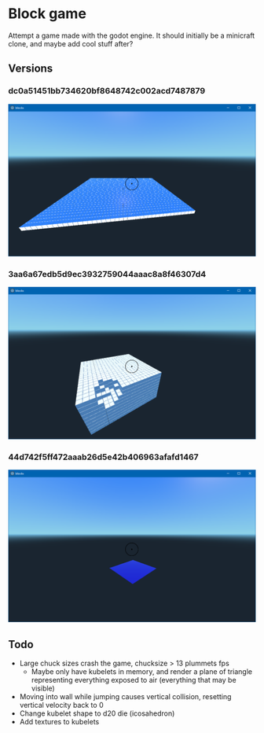 # Block game
Attempt a game made with the godot engine. 
It should initially be a minicraft clone, and maybe add cool stuff after?

## Versions
### dc0a51451bb734620bf8648742c002acd7487879
![version dc0a51451bb734620bf8648742c002acd7487879](docs/dc0a51451bb734620bf8648742c002acd7487879.png)
### 3aa6a67edb5d9ec3932759044aaac8a8f46307d4
![version 3aa6a67edb5d9ec3932759044aaac8a8f46307d4](docs/3aa6a67edb5d9ec3932759044aaac8a8f46307d4.png)
### 44d742f5ff472aaab26d5e42b406963afafd1467
![version 44d742f5ff472aaab26d5e42b406963afafd1467](docs/44d742f5ff472aaab26d5e42b406963afafd1467.png)

## Todo
 - Large chuck sizes crash the game, chucksize > 13 plummets fps 
 	- Maybe only have kubelets in memory, and render a plane of triangle representing everything exposed to air (everything that may be visible)
 - Moving into wall while jumping causes vertical collision, resetting vertical velocity back to 0
 - Change kubelet shape to d20 die (icosahedron)
 - Add textures to kubelets